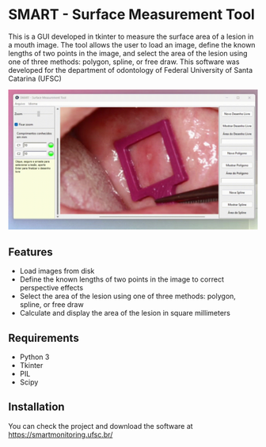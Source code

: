 # SMART - Surface Measurement Tool

This is a GUI developed in tkinter to measure the surface area of a lesion in a mouth image. The tool allows the user to load an image, define the known lengths of two points in the image, and select the area of the lesion using one of three methods: polygon, spline, or free draw. This software was developed for the department of odontology of Federal University of Santa Catarina (UFSC)

![Alt Text](https://github.com/andreprovensi/UI-area-image/blob/main/gif/desenho_livre-Made-with-Clipchamp.gif)

## Features

* Load images from disk
* Define the known lengths of two points in the image to correct perspective effects
* Select the area of the lesion using one of three methods: polygon, spline, or free draw
* Calculate and display the area of the lesion in square millimeters

## Requirements

* Python 3
* Tkinter
* PIL
* Scipy

## Installation

You can check the project and download the software at https://smartmonitoring.ufsc.br/
